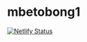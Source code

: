 # mbetobong1

[![Netlify Status](https://api.netlify.com/api/v1/badges/57c86fcb-f7c7-4a8a-a972-5877934f71ce/deploy-status)](https://app.netlify.com/sites/cocky-colden-d6816a/deploys)
